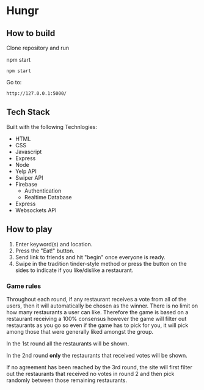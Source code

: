 # Hungr

## How to build

Clone repository and run

npm start

```
npm start
```

Go to:

```
http://127.0.0.1:5000/
```

## Tech Stack
Built with the following Technlogies:
<ul>  
<li>HTML</li>  
<li>CSS</li>  
<li>Javascript</li>  
<li>Express</li>
<li>Node</li>
<li>Yelp API</li>
<li>Swiper API</li>
<li>Firebase
<ul>  
<li>Authentication</li>  
<li>Realtime Database</li>  
</ul>  
</li>
<li>Express</li>  
<li>Websockets API</li>
</ul>

## How to play
1. Enter keyword(s) and location.  
2. Press the "Eat!" button.  
3. Send link to friends and hit "begin" once everyone is ready.
4. Swipe in the tradition tinder-style method or press the button on the sides to indicate if you like/dislike a restaurant.
### Game rules
Throughout each round, if any restaurant receives a vote from all of the users, then it will automatically be chosen as the winner. 
There is no limit on how many restaurants a user can like. 
Therefore the game is based on a restaurant receiving a 100% consensus however the game will filter out restaurants as you go so even if the game has to pick for you, it will pick among those that were generally liked amongst the group.

In the 1st round all the restaurants will be shown.

In the 2nd round **only** the restaurants that received votes will be shown.

If no agreement has been reached by the 3rd round, the site will first filter out the restaurants that received no votes in round 2 and then pick randomly between those remaining restaurants.